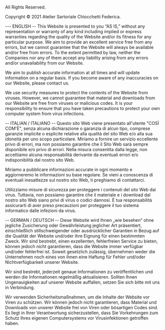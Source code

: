 All Rights Reserved.

Copyright © 2021 Atelier Sartoriale Chiocchetti Federica.

--- ENGLISH --
This Website is presented to you “AS IS,” without any representation or warranty of any kind including implied or express warranties regarding the quality of the Website and/or its fitness for any particular purpose. We aim to provide an excellent service free from any errors, but we cannot guarantee that the Website will always be available and/or free from errors. To the extent permitted by law, neither the Companies nor any of them accept any liability arising from any errors and/or unavailability from our Website.

We aim to publish accurate information at all times and will update information on a regular basis. If you become aware of any inaccuracies on our Website, please contact us.

We use security measures to protect the contents of the Website from viruses. However, we cannot guarantee that material and downloads from our Website are free from viruses or malicious codes. It is your responsibility to ensure that you have taken precautions to protect your own computer system from virus infections.

-- ITALIAN / ITALIANO --
Questo sito Web viene presentato all'utente "COSÌ COM'È", senza alcuna dichiarazione o garanzia di alcun tipo, comprese garanzie implicite o esplicite relative alla qualità del sito Web e/o alla sua idoneità per uno scopo particolare. Miriamo a fornire un servizio eccellente privo di errori, ma non possiamo garantire che il Sito Web sarà sempre disponibile e/o privo di errori. Nella misura consentita dalla legge, non accettiamo alcuna responsabilità derivante da eventuali errori e/o indisponibilità dal nostro sito Web.

Miriamo a pubblicare informazioni accurate in ogni momento e aggiorneremo le informazioni su base regolare. Se vieni a conoscenza di eventuali inesattezze sul nostro sito Web, ti preghiamo di contattarci.

Utilizziamo misure di sicurezza per proteggere i contenuti del sito Web dai virus. Tuttavia, non possiamo garantire che il materiale e i download dal nostro sito Web siano privi di virus o codici dannosi. È tua responsabilità assicurarti di aver preso precauzioni per proteggere il tuo sistema informatico dalle infezioni da virus.

-- GERMAN / DEUTSCH --
Diese Website wird Ihnen „wie besehen“ ohne jegliche Zusicherung oder Gewährleistung jeglicher Art präsentiert, einschließlich stillschweigender oder ausdrücklicher Garantien in Bezug auf die Qualität der Website und/oder ihre Eignung für einen bestimmten Zweck. Wir sind bestrebt, einen exzellenten, fehlerfreien Service zu bieten, können jedoch nicht garantieren, dass die Website immer verfügbar und/oder fehlerfrei ist. Soweit gesetzlich zulässig, übernehmen weder die Unternehmen noch eines von ihnen eine Haftung für Fehler und/oder Nichtverfügbarkeit unserer Website.

Wir sind bestrebt, jederzeit genaue Informationen zu veröffentlichen und werden die Informationen regelmäßig aktualisieren. Sollten Ihnen Ungenauigkeiten auf unserer Website auffallen, setzen Sie sich bitte mit uns in Verbindung.

Wir verwenden Sicherheitsmaßnahmen, um die Inhalte der Website vor Viren zu schützen. Wir können jedoch nicht garantieren, dass Material und Downloads von unserer Website frei von Viren oder bösartigen Codes sind. Es liegt in Ihrer Verantwortung sicherzustellen, dass Sie Vorkehrungen zum Schutz Ihres eigenen Computersystems vor Virusinfektionen getroffen haben.
